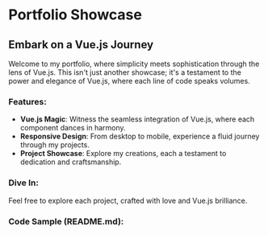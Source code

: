# Portfolio Showcase

## Embark on a Vue.js Journey

Welcome to my portfolio, where simplicity meets sophistication through the lens of Vue.js. This isn't just another showcase; it's a testament to the power and elegance of Vue.js, where each line of code speaks volumes.

### Features:
- **Vue.js Magic**: Witness the seamless integration of Vue.js, where each component dances in harmony.
- **Responsive Design**: From desktop to mobile, experience a fluid journey through my projects.
- **Project Showcase**: Explore my creations, each a testament to dedication and craftsmanship.

### Dive In:
Feel free to explore each project, crafted with love and Vue.js brilliance.

### Code Sample (README.md):
```markdown
